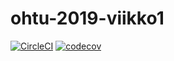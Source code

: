 # ohtu-2019-viikko1

[![CircleCI](https://circleci.com/gh/essitepp/ohtu-2019-viikko1.svg?style=svg)](https://circleci.com/gh/essitepp/ohtu-2019-viikko1)
[![codecov](https://codecov.io/gh/essitepp/ohtu-2019-viikko1/branch/master/graph/badge.svg)](https://codecov.io/gh/essitepp/ohtu-2019-viikko1)
